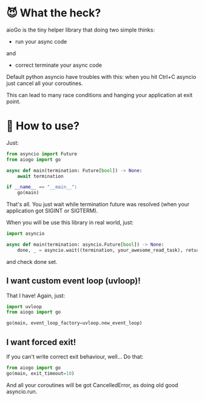 # 😈 What the heck?
aioGo is the tiny helper library that doing two simple thinks: 
- run your async code

and
- correct terminate your async code

Default python asyncio have troubles with this: when you hit Ctrl+C asyncio just cancel all your coroutines.

This can lead to many race conditions and hanging your application at exit point.

# 📘 How to use?

Just:

```python
from asyncio import Future
from aiogo import go

async def main(termination: Future[bool]) -> None:
    await termination

if __name__ == "__main__":
    go(main)
```

That's all. You just wait while termination future was resolved (when your application got SIGINT or SIGTERM).

When you will be use this library in real world, just: 
```python
import asyncio

async def main(termination: asyncio.Future[bool]) -> None:
    done, _ = asyncio.wait((termination, your_awesome_read_task), return_when=asyncio.FIRST_COMPLETED)
```
and check done set.

## I want custom event loop (uvloop)!
That I have! Again, just:

```python
import uvloop
from aiogo import go

go(main, event_loop_factory=uvloop.new_event_loop)
```

## I want forced exit!
If you can't write correct exit behaviour, well... Do that:

```python
from aiogo import go
go(main, exit_timeout=10)
```
And all your coroutines will be got CancelledError, as doing old good asyncio.run.